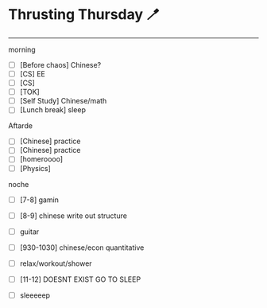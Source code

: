 # Thrusting Thursday 🪥
---
morning
- [ ] [Before chaos] Chinese?
- [ ] [CS] EE
- [ ] [CS] 
- [ ] [TOK] 
- [ ] [Self Study] Chinese/math
- [ ] [Lunch break] sleep

Aftarde
- [ ] [Chinese] practice
- [ ] [Chinese] practice
- [ ] [homeroooo] 
- [ ] [Physics] 

noche
- [ ] [7-8] gamin
- [ ] [8-9] chinese write out structure
- [ ] guitar
- [ ] [930-1030] chinese/econ quantitative
- [ ] relax/workout/shower
- [ ] [11-12] DOESNT EXIST GO TO SLEEP
- [ ] sleeeeep

